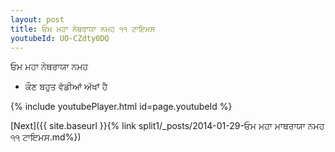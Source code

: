 ```yaml
---
layout: post
title: ਓਮ ਮਹਾ ਨੇਥਰਾਯਾ ਨਮਹ ੧੧ ਟਾਇਮਸ
youtubeId: UO-CZdty0DQ
---
```

 
 
 ਓਮ ਮਹਾ ਨੇਥਰਾਯਾ ਨਮਹ  
 
 -  ਕੌਣ ਬਹੁਤ ਵੱਡੀਆਂ ਅੱਖਾਂ ਹੈ 
 
  
 
  
 
 
 
 
 
 


{% include youtubePlayer.html id=page.youtubeId %}
 
[Next]({{ site.baseurl }}{% link  split1/_posts/2014-01-29-ਓਮ ਮਹਾ ਮਾਥਰਾਯਾ ਨਮਹ ੧੧ ਟਾਇਮਸ.md%})
 
